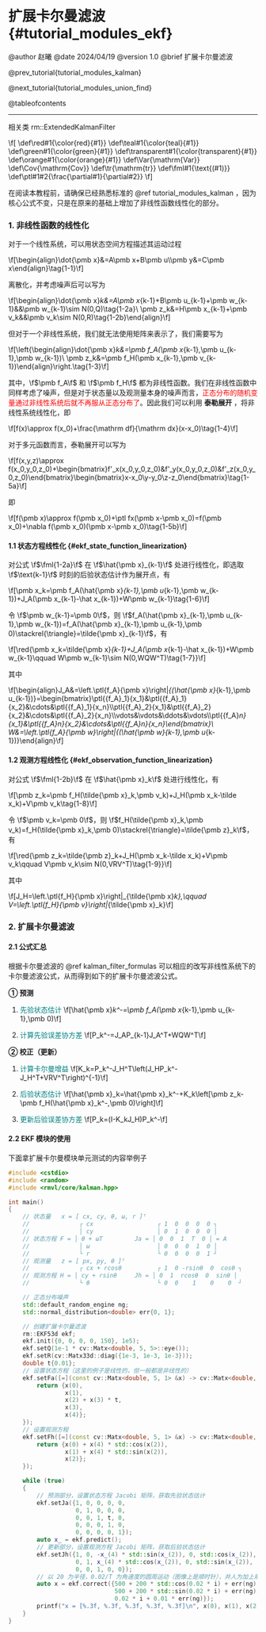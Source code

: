 扩展卡尔曼滤波 {#tutorial_modules_ekf}
============

@author 赵曦
@date 2024/04/19
@version 1.0
@brief 扩展卡尔曼滤波

@prev_tutorial{tutorial_modules_kalman}

@next_tutorial{tutorial_modules_union_find}

@tableofcontents

------

相关类 rm::ExtendedKalmanFilter

\f[
\def\red#1{\color{red}{#1}}
\def\teal#1{\color{teal}{#1}}
\def\green#1{\color{green}{#1}}
\def\transparent#1{\color{transparent}{#1}}
\def\orange#1{\color{orange}{#1}}
\def\Var{\mathrm{Var}}
\def\Cov{\mathrm{Cov}}
\def\tr{\mathrm{tr}}
\def\fml#1{\text{(#1)}}
\def\ptl#1#2{\frac{\partial#1}{\partial#2}}
\f]

在阅读本教程前，请确保已经熟悉标准的 @ref tutorial_modules_kalman ，因为核心公式不变，只是在原来的基础上增加了非线性函数线性化的部分。

### 1. 非线性函数的线性化

对于一个线性系统，可以用状态空间方程描述其运动过程

\f[\begin{align}\dot{\pmb x}&=A\pmb x+B\pmb u\\\pmb y&=C\pmb x\end{align}\tag{1-1}\f]

离散化，并考虑噪声后可以写为

\f[\begin{align}\dot{\pmb x}_k&=A\pmb x_{k-1}+B\pmb u_{k-1}+\pmb w_{k-1}&&\pmb w_{k-1}\sim N(0,Q)\tag{1-2a}\\
\pmb z_k&=H\pmb x_{k-1}+\pmb v_k&&\pmb v_k\sim N(0,R)\tag{1-2b}\end{align}\f]

但对于一个非线性系统，我们就无法使用矩阵来表示了，我们需要写为

\f[\left\{\begin{align}\dot{\pmb x}_k&=\pmb f_A(\pmb x_{k-1},\pmb u_{k-1},\pmb w_{k-1})\\
\pmb z_k&=\pmb f_H(\pmb x_{k-1},\pmb v_{k-1})\end{align}\right.\tag{1-3}\f]

其中，\f$\pmb f_A\f$ 和 \f$\pmb f_H\f$ 都为非线性函数。我们在非线性函数中同样考虑了噪声，但是对于状态量以及观测量本身的噪声而言，<span style="color: red">正态分布的随机变量通过非线性系统后就不再服从正态分布了</span>。因此我们可以利用 **泰勒展开** ，将非线性系统线性化，即

\f[f(x)\approx f(x_0)+\frac{\mathrm df}{\mathrm dx}(x-x_0)\tag{1-4}\f]

对于多元函数而言，泰勒展开可以写为

\f[f(x,y,z)\approx f(x_0,y_0,z_0)+\begin{bmatrix}f'_x(x_0,y_0,z_0)&f'_y(x_0,y_0,z_0)&f'_z(x_0,y_0,z_0)\end{bmatrix}\begin{bmatrix}x-x_0\\y-y_0\\z-z_0\end{bmatrix}\tag{1-5a}\f]

即

\f[f(\pmb x)\approx f(\pmb x_0)+\ptl fx(\pmb x-\pmb x_0)=f(\pmb x_0)+\nabla f(\pmb x_0)(\pmb x-\pmb x_0)\tag{1-5b}\f]

#### 1.1 状态方程线性化 {#ekf_state_function_linearization}

对公式 \f$\fml{1-2a}\f$ 在 \f$\hat{\pmb x}_{k-1}\f$ 处进行线性化，即选取 \f$\text{k-1}\f$ 时刻的后验状态估计作为展开点，有

\f[\pmb x_k=\pmb f_A(\hat{\pmb x}_{k-1},\pmb u_{k-1},\pmb w_{k-1})+J_A(\pmb x_{k-1}-\hat x_{k-1})+W\pmb w_{k-1}\tag{1-6}\f]

令 \f$\pmb w_{k-1}=\pmb 0\f$，则 \f$f_A(\hat{\pmb x}_{k-1},\pmb u_{k-1},\pmb w_{k-1})=f_A(\hat{\pmb x}_{k-1},\pmb u_{k-1},\pmb 0)\stackrel{\triangle}=\tilde{\pmb x}_{k-1}\f$，有

\f[\red{\pmb x_k=\tilde{\pmb x}_{k-1}+J_A(\pmb x_{k-1}-\hat x_{k-1})+W\pmb w_{k-1}\qquad W\pmb w_{k-1}\sim N(0,WQW^T)\tag{1-7}}\f]

其中

\f[\begin{align}J_A&=\left.\ptl{f_A}{\pmb x}\right|_{(\hat{\pmb x}_{k-1},\pmb u_{k-1})}=\begin{bmatrix}\ptl{{f_A}_1}{x_1}&\ptl{{f_A}_1}{x_2}&\cdots&\ptl{{f_A}_1}{x_n}\\\ptl{{f_A}_2}{x_1}&\ptl{{f_A}_2}{x_2}&\cdots&\ptl{{f_A}_2}{x_n}\\\vdots&\vdots&\ddots&\vdots\\\ptl{{f_A}_n}{x_1}&\ptl{{f_A}_n}{x_2}&\cdots&\ptl{{f_A}_n}{x_n}\end{bmatrix}\\
W&=\left.\ptl{f_A}{\pmb w}\right|_{(\hat{\pmb w}_{k-1},\pmb u_{k-1})}\end{align}\f]

#### 1.2 观测方程线性化 {#ekf_observation_function_linearization}

对公式 \f$\fml{1-2b}\f$ 在 \f$\hat{\pmb x}_k\f$ 处进行线性化，有

\f[\pmb z_k=\pmb f_H(\tilde{\pmb x}_k,\pmb v_k)+J_H(\pmb x_k-\tilde x_k)+V\pmb v_k\tag{1-8}\f]

令 \f$\pmb v_k=\pmb 0\f$，则 \f$f_H(\tilde{\pmb x}_k,\pmb v_k)=f_H(\tilde{\pmb x}_k,\pmb 0)\stackrel{\triangle}=\tilde{\pmb z}_k\f$，有

\f[\red{\pmb z_k=\tilde{\pmb z}_k+J_H(\pmb x_k-\tilde x_k)+V\pmb v_k\qquad V\pmb v_k\sim N(0,VRV^T)\tag{1-9}}\f]

其中

\f[J_H=\left.\ptl{f_H}{\pmb x}\right|_{\tilde{\pmb x}_k},\qquad V=\left.\ptl{f_H}{\pmb v}\right|_{\tilde{\pmb x}_k}\f]

### 2. 扩展卡尔曼滤波

#### 2.1 公式汇总

根据卡尔曼滤波的 @ref kalman_filter_formulas 可以相应的改写非线性系统下的卡尔曼滤波公式，从而得到如下的扩展卡尔曼滤波公式。

**① 预测**

1. <span style="color: teal">先验状态估计</span>
   \f[\hat{\pmb x}_k^-=\pmb f_A(\pmb x_{k-1},\pmb u_{k-1},\pmb 0)\f]

2. <span style="color: teal">计算先验误差协方差</span>
   \f[P_k^-=J_AP_{k-1}J_A^T+WQW^T\f]

**② 校正（更新）**

1. <span style="color: teal">计算卡尔曼增益</span>
   \f[K_k=P_k^-J_H^T\left(J_HP_k^-J_H^T+VRV^T\right)^{-1}\f]

2. <span style="color: teal">后验状态估计</span>
   \f[\hat{\pmb x}_k=\hat{\pmb x}_k^-+K_k\left[\pmb z_k-\pmb f_H(\hat{\pmb x}_k^-,\pmb 0)\right]\f]

3. <span style="color: teal">更新后验误差协方差</span>
   \f[P_k=(I-K_kJ_H)P_k^-\f]

#### 2.2 EKF 模块的使用

下面拿扩展卡尔曼模块单元测试的内容举例子

```cpp
#include <cstdio>
#include <random>
#include <rmvl/core/kalman.hpp>

int main()
{
    // 状态量   x = [ cx, cy, θ, ω, r ]ᵀ
    //              ┌ cx                  ┌ 1  0  0  0  0 ┐
    //              │ cy                  │ 0  1  0  0  0 │
    // 状态方程 F = │ θ + ωT         Ja = │ 0  0  1  T  0 │ = A
    //              │ ω                   │ 0  0  0  1  0 │
    //              └ r                   └ 0  0  0  0  1 ┘
    // 观测量   z = [ px, py, θ ]ᵀ
    //              ┌ cx + rcosθ          ┌ 1  0 -rsinθ  0  cosθ ┐
    // 观测方程 H = │ cy + rsinθ     Jh = │ 0  1  rcosθ  0  sinθ │
    //              └ θ                   └ 0  0    1    0    0  ┘

    // 正态分布噪声
    std::default_random_engine ng;
    std::normal_distribution<double> err{0, 1};

    // 创建扩展卡尔曼滤波
    rm::EKF53d ekf;
    ekf.init({0, 0, 0, 0, 150}, 1e5);
    ekf.setQ(1e-1 * cv::Matx<double, 5, 5>::eye());
    ekf.setR(cv::Matx33d::diag({1e-3, 1e-3, 1e-3}));
    double t{0.01};
    // 设置状态方程（这里的例子是线性的，但一般都是非线性的）
    ekf.setFa([=](const cv::Matx<double, 5, 1> &x) -> cv::Matx<double, 5, 1> {
        return {x(0),
                x(1),
                x(2) + x(3) * t,
                x(3),
                x(4)};
    });
    // 设置观测方程
    ekf.setFh([=](const cv::Matx<double, 5, 1> &x) -> cv::Matx<double, 3, 1> {
        return {x(0) + x(4) * std::cos(x(2)),
                x(1) + x(4) * std::sin(x(2)),
                x(2)};
    });

    while (true)
    {
        // 预测部分，设置状态方程 Jacobi 矩阵，获取先验状态估计
        ekf.setJa({1, 0, 0, 0, 0,
                   0, 1, 0, 0, 0,
                   0, 0, 1, t, 0,
                   0, 0, 0, 1, 0,
                   0, 0, 0, 0, 1});
        auto x_ = ekf.predict();
        // 更新部分，设置观测方程 Jacobi 矩阵，获取后验状态估计
        ekf.setJh({1, 0, -x_(4) * std::sin(x_(2)), 0, std::cos(x_(2)),
                   0, 1, x_(4) * std::cos(x_(2)), 0, std::sin(x_(2)),
                   0, 0, 1, 0, 0});
        // 以 20 为半径，0.02/T 为角速度的圆周运动（图像上是顺时针），并人为加上观测噪声
        auto x = ekf.correct({500 + 200 * std::cos(0.02 * i) + err(ng),
                              500 + 200 * std::sin(0.02 * i) + err(ng),
                              0.02 * i + 0.01 * err(ng)});
        printf("x = [%.3f, %.3f, %.3f, %.3f, %.3f]\n", x(0), x(1), x(2), x(3), x(4));
    }
}
```
